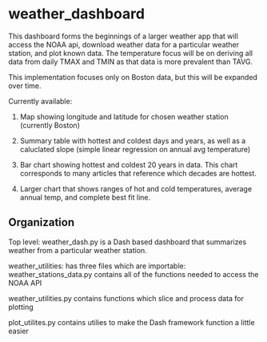 # weather_dashboard

This dashboard forms the beginnings of a larger weather app that will access the NOAA api, download weather data for a particular weather station, and plot known data.  The temperature focus will be on deriving all data from daily TMAX and TMIN as that data is more prevalent than TAVG.

This implementation focuses only on Boston data, but this will be expanded over time.

Currently available:

1) Map showing longitude and latitude for chosen weather station (currently Boston)

2)  Summary table with hottest and coldest days and years, as well as a caluclated slope (simple linear regression on annual avg temperature)

3)  Bar chart showing hottest and coldest 20 years in data.  This chart corresponds to many articles that reference which decades are hottest.

4)  Larger chart that shows ranges of hot and cold temperatures, average annual temp, and complete best fit line.

## Organization

Top level: weather_dash.py is a Dash based dashboard that summarizes weather from a particular weather station.

weather_utilities: has three files which are importable:
weather_stations_data.py contains all of the functions needed to access the NOAA API

weather_utilities.py contains functions which slice and process data for plotting

plot_utilites.py contains utilies to make the Dash framework function a little easier
